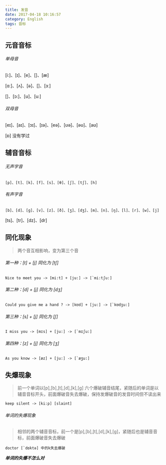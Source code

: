 ```yaml
---
title: 发音
date: 2017-04-18 10:16:57
category: English
tags: 音标
---
```


## 元音音标

###### 单母音

[i:]、[ɪ]、[e]、[]、[æ]

[ɑː]、[ʌ]、[ə]、[]、[ɜː]

[]、[ɔ:]、[ʊ]、[u:]

###### 双母音

[eɪ]、[aɪ]、[ɔɪ]、[ɪə]、[eə]、[ʊə]、[əʊ]、[aʊ]

[ɒ] 没有学过

## 辅音音标

###### 无声字音

```
[p]、[t]、[k]、[f]、[s]、[θ]、[ʃ]、[tʃ]、[h]
```

###### 有声字音

```
[b]、[d]、[g]、[v]、[z]、[ð]、[ʒ]、[dʒ]、[m]、[n]、[ŋ]、[l]、[r]、[w]、[j]
```

[ts]、[tr]、[dz]、[dr]

## 同化现象

> 两个音互相影响，变为第三个音

###### 第一种：[t] + [j] 同化为 [tʃ]

```
Nice to meet you -> [mi:t] + [ju:] -> [`mi:tʃu:]
```

###### 第二种：[d] + [j] 同化为 [dʒ]

```
Could you give me a hand ? -> [kʊd] + [ju:] -> [`kʊdʒu:]
```

###### 第三种：[s] + [j] 同化为 [ʃ]

```
I miss you -> [mɪs] + [ju:] -> [`mɪʃu:]
```

###### 第四种：[z] + [j] 同化为 [ʒ]

```
As you know -> [æz] + [ju:] -> [`æʒu:]
```

## 失爆现象

> 前一个单词以[p],[b],[t],[d],[k],[g] 六个爆破辅音结尾，紧随后的单词是以辅音音标开头，前面爆破音失去爆破，保持发爆破音的发音时间但不读出来

```
keep silent -> [ki:p] [slaint]
```

###### 单词的失爆现象

> 相邻的两个辅音音标，前一个是[p],[b],[t],[d],[k],[g]，紧随后也是辅音音标，前面爆破音失去爆破

```
doctor [`dɒktə] 中的k失去爆破
```

***单词的失爆不怎么对***

